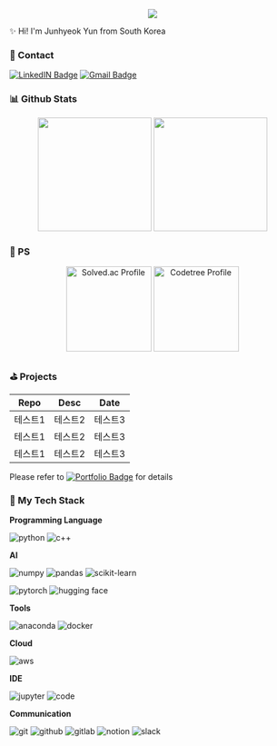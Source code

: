 <p align="center">
  <img src="https://capsule-render.vercel.app/api?type=waving&color=gradient&height=150&section=header&text=👋%20Welcome%20to%20my%20github!&fontSize=40&animation=fadeIn&fontAlignY=40" />
</p>

✨ Hi! I'm Junhyeok Yun from South Korea

### 💬 Contact 

<a href="https://www.linkedin.com/in/%EC%A4%80%ED%98%81-%EC%9C%A4-9981b02aa/"><img src="https://img.shields.io/badge/LinkedIN-0A66C2?style=flat&logo=linkedin&logoColor=white" alt="LinkedIN Badge"/></a>
<a href="mailto:claudead777@gmail.com"><img src="https://img.shields.io/badge/Gmail-EA4335?style=flat&logo=gmail&logoColor=white" alt="Gmail Badge"/></a>

### 📊 Github Stats

<p align="center">
  <img src="https://github-readme-stats.vercel.app/api/top-langs/?username=laz2berry&show_icons=true&theme=radical&layout=donut&exclude_repo=PS,DataStructure,LuxuryProgramming&hide_border=true" height="200px"/>
  <img src="https://github-readme-stats.vercel.app/api?username=laz2berry&show_icons=true&theme=radical&hide_border=true" height="200px"/>
</p>

### 🏅 PS

<p align="center">
  <a href="https://solved.ac/claudead777/"><img src="http://mazassumnida.wtf/api/v2/generate_badge?boj=claudead777" alt="Solved.ac Profile" height="150px"/></a>
  <a href="https://www.codetree.ai/profiles/laz2berry"><img src="https://banner.codetree.ai/v1/banner/laz2berry" alt="Codetree Profile" height="150px"/></a>
</p>

### ⛳ Projects

|Repo|Desc|Date|
|------|---|---|
|테스트1|테스트2|테스트3|
|테스트1|테스트2|테스트3|
|테스트1|테스트2|테스트3|

Please refer to <a href=""><img src="https://img.shields.io/badge/Portfolio-000000?style=flat&logo=notion&logoColor=white" alt="Portfolio Badge"/></a> for details

### 🥞 My Tech Stack

**Programming Language**

![python](https://img.shields.io/badge/Python-3776AB?style=for-the-badge&logo=python&logoColor=white)
![c++](https://img.shields.io/badge/C%2B%2B-00599C?style=for-the-badge&logo=c%2B%2B&logoColor=white)

**AI**

![numpy](https://img.shields.io/badge/numpy-013243?style=for-the-badge&logo=numpy&logoColor=white)
![pandas](https://img.shields.io/badge/pandas-150458?style=for-the-badge&logo=pandas&logoColor=white)
![scikit-learn](https://img.shields.io/badge/scikitlearn-F7931E?style=for-the-badge&logo=scikitlearn&logoColor=white)

![pytorch](https://img.shields.io/badge/pytorch-EE4C2C?style=for-the-badge&logo=pytorch&logoColor=white)
![hugging face](https://img.shields.io/badge/huggingface-FFD21E?style=for-the-badge&logo=huggingface&logoColor=white)

**Tools**

![anaconda](https://img.shields.io/badge/anaconda-44A833?style=for-the-badge&logo=anaconda&logoColor=white)
![docker](https://img.shields.io/badge/docker-2496ED?style=for-the-badge&logo=docker&logoColor=white)

**Cloud**

![aws](https://img.shields.io/badge/amazon%20web%20service-232F3E?style=for-the-badge&logo=amazonwebservices&logoColor=white)

**IDE**

![jupyter](https://img.shields.io/badge/jupyter-F37626?style=for-the-badge&logo=jupyter&logoColor=white)
![code](https://img.shields.io/badge/visual%20studio%20code-0072C9?style=for-the-badge&logoColor=white)

**Communication**

![git](https://img.shields.io/badge/git-F05032?style=for-the-badge&logo=git&logoColor=white)
![github](https://img.shields.io/badge/github-181717?style=for-the-badge&logo=github&logoColor=white)
![gitlab](https://img.shields.io/badge/gitlab-FC6D26?style=for-the-badge&logo=gitlab&logoColor=white)
![notion](https://img.shields.io/badge/notion-000000?style=for-the-badge&logo=notion&logoColor=white)
![slack](https://img.shields.io/badge/slack-4A154B?style=for-the-badge&logo=slack&logoColor=white)
